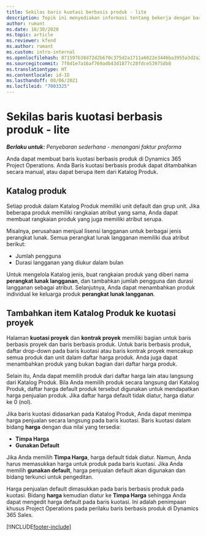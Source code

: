 ```yaml
---
title: Sekilas baris kuotasi berbasis produk - lite
description: Topik ini menyediakan informasi tentang bekerja dengan baris kuotasi berbasis produk.
author: rumant
ms.date: 10/30/2020
ms.topic: article
ms.reviewer: kfend
ms.author: rumant
ms.custom: intro-internal
ms.openlocfilehash: 871597b38d72d2b670c375d2a1711a6022e3446ba3955a3d2a233a6486d85f5c
ms.sourcegitcommit: 7f8d1e7a16af769adb43d1877c28fdce53975db8
ms.translationtype: HT
ms.contentlocale: id-ID
ms.lasthandoff: 08/06/2021
ms.locfileid: "7003325"
---
```

# <a name="product-based-quote-lines-overview---lite"></a>Sekilas baris kuotasi berbasis produk - lite

_**Berlaku untuk:** Penyebaran sederhana - menangani faktur proforma_

Anda dapat membuat baris kuotasi berbasis produk di Dynamics 365 Project Operations. Anda Baris kuotasi berbasis produk dapat ditambahkan secara manual, atau dapat berupa item dari Katalog Produk.

## <a name="product-catalog"></a>Katalog produk

Setiap produk dalam Katalog Produk memiliki unit default dan grup unit. Jika beberapa produk memiliki rangkaian atribut yang sama, Anda dapat membuat rangkaian produk yang juga memiliki atribut serupa. 

Misalnya, perusahaan menjual lisensi langganan untuk berbagai jenis perangkat lunak. Semua perangkat lunak langganan memiliki dua atribut berikut:

- Jumlah pengguna
- Durasi langganan yang diukur dalam bulan

Untuk mengelola Katalog jenis, buat rangkaian produk yang diberi nama **perangkat lunak langganan**, dan tambahkan jumlah pengguna dan durasi langganan sebagai atribut. Selanjutnya, Anda dapat menambahkan produk individual ke keluarga produk **perangkat lunak langganan**.

## <a name="add-product-catalog-items-to-a-project-quote"></a>Tambahkan item Katalog Produk ke kuotasi proyek

Halaman **kuotasi proyek** dan **kontrak proyek** memiliki bagian untuk baris berbasis proyek dan baris berbasis produk. Untuk baris berbasis produk, daftar drop-down pada baris kuotasi atau baris kontrak proyek mencakup semua produk dan unit dalam daftar harga produk. Anda juga dapat menambahkan produk yang bukan bagian dari daftar harga produk.

Selain itu, Anda dapat memilih produk dari daftar harga lain atau langsung dari Katalog Produk. Bila Anda memilih produk secara langsung dari Katalog Produk, daftar harga default produk tersebut digunakan untuk mendapatkan harga penjualan produk. Jika daftar harga default tidak diatur, harga diatur ke 0 (nol).

Jika baris kuotasi didasarkan pada Katalog Produk, Anda dapat menimpa harga penjualan secara langsung pada baris kuotasi. Baris kuotasi dalam bidang **harga** dengan dua nilai yang tersedia:

- **Timpa Harga**
- **Gunakan Default**

Jika Anda memilih **Timpa Harga**, harga default tidak diatur. Namun, Anda harus memasukkan harga untuk produk pada baris kuotasi. Jika Anda memilih **gunakan default**, harga penjualan default akan digunakan dan bidang terkunci untuk pengeditan.

Harga penjualan default dimasukkan pada baris berbasis produk pada kuotasi. Bidang **harga** kemudian diatur ke **Timpa Harga** sehingga Anda dapat mengedit harga default pada baris kuotasi. Ini adalah penimpaan khusus Project Operations pada perilaku baris berbasis produk di Dynamics 365 Sales.


[!INCLUDE[footer-include](../../includes/footer-banner.md)]